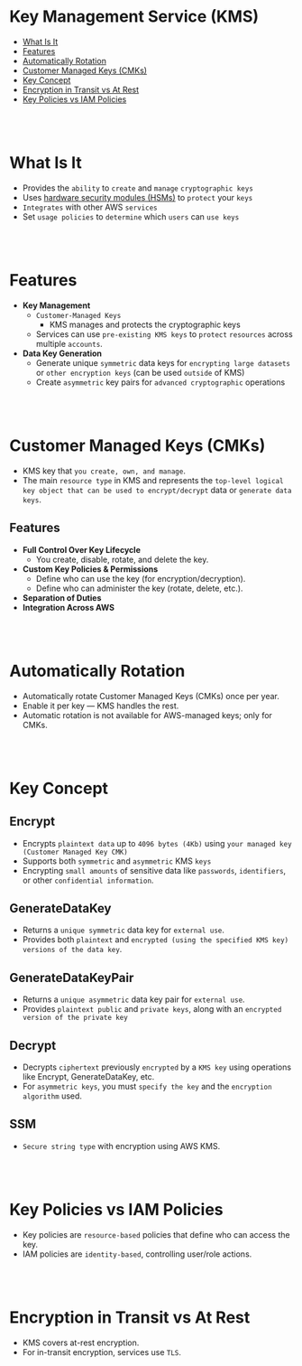 # Key Management Service (KMS)
* [What Is It](#what-is-it)
* [Features](#features)
* [Automatically Rotation](#au)
* [Customer Managed Keys (CMKs)](#customer-managed-keys-cmks)
* [Key Concept](#key-concept)
* [Encryption in Transit vs At Rest](#encryption-in-transit-vs-at-rest)
* [Key Policies vs IAM Policies](#key-policies-vs-iam-policies)

<br><br>

# What Is It
* Provides the `ability` to `create` and `manage` `cryptographic keys`
* Uses [hardware security modules (HSMs)](../Security.md#hsm) to `protect` your `keys`
* `Integrates` with other AWS `services`
* Set `usage policies` to `determine` which `users` can `use keys`

<br><br>

# Features
* **Key Management**
    * `Customer-Managed Keys`
        * KMS manages and protects the cryptographic keys
    * Services can use `pre-existing KMS keys` to `protect` `resources` across multiple `accounts`.
* **Data Key Generation**
    * Generate unique `symmetric` data keys for `encrypting large datasets` or `other encryption keys` (can be used `outside` of KMS)
    * Create `asymmetric` key pairs for `advanced cryptographic` operations

<br><br>

# Customer Managed Keys (CMKs)
* KMS key that `you create, own, and manage`.
* The main `resource type` in KMS and represents the `top-level logical key object that can be used to encrypt/decrypt` data or `generate data keys`.

## Features
* **Full Control Over Key Lifecycle**
    * You create, disable, rotate, and delete the key.
* **Custom Key Policies & Permissions**
    * Define who can use the key (for encryption/decryption).
    * Define who can administer the key (rotate, delete, etc.).
* **Separation of Duties**
* **Integration Across AWS**

<br><br>

# Automatically Rotation
* Automatically rotate Customer Managed Keys (CMKs) once per year.
* Enable it per key — KMS handles the rest.
* Automatic rotation is not available for AWS-managed keys; only for CMKs.

<br><br>

# Key Concept
## Encrypt
* Encrypts `plaintext data` up to `4096 bytes (4Kb)` using `your managed key (Customer Managed Key CMK)`
* Supports both `symmetric` and `asymmetric` KMS `keys`
* Encrypting `small amounts` of sensitive data like `passwords`, `identifiers`, or other `confidential information`.

## GenerateDataKey
* Returns a `unique symmetric` data key for `external use`.
* Provides both `plaintext` and `encrypted (using the specified KMS key) versions of the data key`.

## GenerateDataKeyPair
* Returns a `unique asymmetric` data key pair for `external use`.
* Provides `plaintext public` and `private keys`, along with an `encrypted version of the private key`

## Decrypt
* Decrypts `ciphertext` previously `encrypted` by a `KMS key` using operations like Encrypt, GenerateDataKey, etc.
* For `asymmetric keys`, you must `specify the key` and the `encryption algorithm` used.

## SSM
* `Secure string type` with encryption using AWS KMS.

<br><br>

# Key Policies vs IAM Policies
* Key policies are `resource-based` policies that define who can access the key.
* IAM policies are `identity-based`, controlling user/role actions.

<br><br>

# Encryption in Transit vs At Rest
* KMS covers at-rest encryption.
* For in-transit encryption, services use `TLS`.